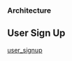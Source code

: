 ### Architecture

## User Sign Up

[user_signup](https://github.com/KooEeVee/ot_harjoitustyo/blob/main/one-minute-workout/documentation/user_signup.png)